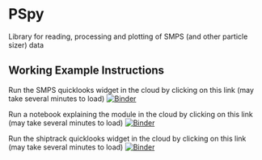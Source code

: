 # PSpy
Library for reading, processing and plotting of SMPS (and other particle sizer) data

## Working Example Instructions
Run the SMPS quicklooks widget in the cloud by clicking on this link (may take several minutes to load)
[![Binder](https://mybinder.org/badge_logo.svg)](https://mybinder.org/v2/gh/fvanden/PSpy/master?filepath=%2Fnotebooks%2FSMPSwidget.ipynb)

Run a notebook explaining the module in the cloud by clicking on this link (may take several minutes to load)
[![Binder](https://mybinder.org/badge_logo.svg)](https://mybinder.org/v2/gh/fvanden/PSpy/master?filepath=%2Fnotebooks%2FPSpydemonstration.ipynb)

Run the shiptrack quicklooks widget in the cloud by clicking on this link (may take several minutes to load)
[![Binder](https://mybinder.org/badge_logo.svg)](https://mybinder.org/v2/gh/fvanden/PSpy/master?filepath=%2Fnotebooks%2Fshiptrack_data_widget.ipynb)
